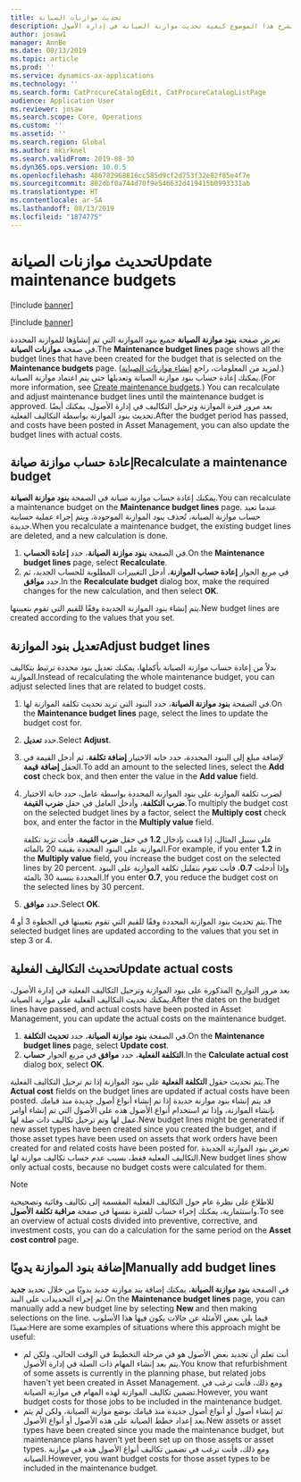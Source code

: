 ```yaml
---
title: تحديث موازنات الصيانة
description: يشرح هذا الموضوع كيفية تحديث موازنة الصيانة في إدارة الأصول.
author: josaw1
manager: AnnBe
ms.date: 08/13/2019
ms.topic: article
ms.prod: ''
ms.service: dynamics-ax-applications
ms.technology: ''
ms.search.form: CatProcureCatalogEdit, CatProcureCatalogListPage
audience: Application User
ms.reviewer: josaw
ms.search.scope: Core, Operations
ms.custom: ''
ms.assetid: ''
ms.search.region: Global
ms.author: mkirknel
ms.search.validFrom: 2019-08-30
ms.dyn365.ops.version: 10.0.5
ms.openlocfilehash: 486782968816cc585d9cf2d753f32e82f85e4f7e
ms.sourcegitcommit: 802dbf0a744d70f9e546632d419415b0993331ab
ms.translationtype: HT
ms.contentlocale: ar-SA
ms.lasthandoff: 08/13/2019
ms.locfileid: "1874775"
---
```

# <a name="update-maintenance-budgets"></a><span data-ttu-id="34ea3-103">تحديث موازنات الصيانة</span><span class="sxs-lookup"><span data-stu-id="34ea3-103">Update maintenance budgets</span></span>

[!include [banner](../../includes/banner.md)]

[!include [banner](../../includes/preview-banner.md)]

<span data-ttu-id="34ea3-104">تعرض صفحة **بنود موازنة الصيانة** جميع بنود الموازنة التي تم إنشاؤها للموازنة المحددة في صفحة **موازنات الصيانة**.</span><span class="sxs-lookup"><span data-stu-id="34ea3-104">The **Maintenance budget lines** page shows all the budget lines that have been created for the budget that is selected on the **Maintenance budgets** page.</span></span> <span data-ttu-id="34ea3-105">(لمزيد من المعلومات، راجع [إنشاء موازنات الصيانة](create-maintenance-budget.md).) يمكنك إعادة حساب بنود موازنة الصيانة وتعديلها حتى يتم اعتماد موازنة الصيانة.</span><span class="sxs-lookup"><span data-stu-id="34ea3-105">(For more information, see [Create maintenance budgets](create-maintenance-budget.md).) You can recalculate and adjust maintenance budget lines until the maintenance budget is approved.</span></span> <span data-ttu-id="34ea3-106">بعد مرور فترة الموازنة وترحيل التكاليف في إدارة الأصول، يمكنك أيضًا تحديث بنود الموازنة بواسطة التكاليف الفعلية.</span><span class="sxs-lookup"><span data-stu-id="34ea3-106">After the budget period has passed, and costs have been posted in Asset Management, you can also update the budget lines with actual costs.</span></span>

## <a name="recalculate-a-maintenance-budget"></a><span data-ttu-id="34ea3-107">إعادة حساب موازنة صيانة</span><span class="sxs-lookup"><span data-stu-id="34ea3-107">Recalculate a maintenance budget</span></span>

<span data-ttu-id="34ea3-108">يمكنك إعادة حساب موازنة صيانة في الصفحة **بنود موازنة الصيانة**.</span><span class="sxs-lookup"><span data-stu-id="34ea3-108">You can recalculate a maintenance budget on the **Maintenance budget lines** page.</span></span> <span data-ttu-id="34ea3-109">عندما تعيد حساب موازنة الصيانة، تُحذف بنود الموازنة الموجودة، ويتم إجراء عملية حسابية جديدة.</span><span class="sxs-lookup"><span data-stu-id="34ea3-109">When you recalculate a maintenance budget, the existing budget lines are deleted, and a new calculation is done.</span></span>

1. <span data-ttu-id="34ea3-110">في الصفحة **بنود موازنة الصيانة**، حدد **إعادة الحساب**.</span><span class="sxs-lookup"><span data-stu-id="34ea3-110">On the **Maintenance budget lines** page, select **Recalculate**.</span></span>
2. <span data-ttu-id="34ea3-111">في مربع الحوار **إعادة حساب الموازنة**، أدخل التغييرات المطلوبة للحساب الجديد، ثم حدد **موافق**.</span><span class="sxs-lookup"><span data-stu-id="34ea3-111">In the **Recalculate budget** dialog box, make the required changes for the new calculation, and then select **OK**.</span></span>

<span data-ttu-id="34ea3-112">يتم إنشاء بنود الموازنة الجديدة وفقًا للقيم التي تقوم بتعيينها.</span><span class="sxs-lookup"><span data-stu-id="34ea3-112">New budget lines are created according to the values that you set.</span></span>

## <a name="adjust-budget-lines"></a><span data-ttu-id="34ea3-113">تعديل بنود الموازنة</span><span class="sxs-lookup"><span data-stu-id="34ea3-113">Adjust budget lines</span></span>

<span data-ttu-id="34ea3-114">بدلاً من إعادة حساب موازنة الصيانة بأكملها، يمكنك تعديل بنود محددة ترتبط بتكاليف الموازنة.</span><span class="sxs-lookup"><span data-stu-id="34ea3-114">Instead of recalculating the whole maintenance budget, you can adjust selected lines that are related to budget costs.</span></span>

1. <span data-ttu-id="34ea3-115">في الصفحة **بنود موازنة الصيانة**، حدد البنود التي تريد تحديث تكلفة الموازنة لها.</span><span class="sxs-lookup"><span data-stu-id="34ea3-115">On the **Maintenance budget lines** page, select the lines to update the budget cost for.</span></span>
2. <span data-ttu-id="34ea3-116">حدد **تعديل‬**.</span><span class="sxs-lookup"><span data-stu-id="34ea3-116">Select **Adjust**.</span></span>
3. <span data-ttu-id="34ea3-117">لإضافة مبلغ إلى البنود المحددة، حدد خانه الاختيار **إضافة تكلفة**، ثم أدخل القيمة في الحقل **إضافة قيمة**.</span><span class="sxs-lookup"><span data-stu-id="34ea3-117">To add an amount to the selected lines, select the **Add cost** check box, and then enter the value in the **Add value** field.</span></span>
4. <span data-ttu-id="34ea3-118">لضرب تكلفة الموازنة على بنود الموازنة المحددة بواسطة عامل، حدد خانة الاختيار **ضرب التكلفة**، وأدخل العامل في حقل **ضرب القيمة**.</span><span class="sxs-lookup"><span data-stu-id="34ea3-118">To multiply the budget cost on the selected budget lines by a factor, select the **Multiply cost** check box, and enter the factor in the **Multiply value** field.</span></span>

    <span data-ttu-id="34ea3-119">على سبيل المثال، إذا قمت بإدخال **1.2** في حقل **ضرب القيمة**، فأنت تزيد تكلفة الموازنة على البنود المحددة بقيمة 20 بالمائة.</span><span class="sxs-lookup"><span data-stu-id="34ea3-119">For example, if you enter **1.2** in the **Multiply value** field, you increase the budget cost on the selected lines by 20 percent.</span></span> <span data-ttu-id="34ea3-120">وإذا أدخلت **0.7**، فأنت تقوم بتقليل تكلفة الموازنة على البنود المحددة بنسبة 30 بالمئة.</span><span class="sxs-lookup"><span data-stu-id="34ea3-120">If you enter **0.7**, you reduce the budget cost on the selected lines by 30 percent.</span></span>

5. <span data-ttu-id="34ea3-121">حدد **موافق**.</span><span class="sxs-lookup"><span data-stu-id="34ea3-121">Select **OK**.</span></span>

<span data-ttu-id="34ea3-122">يتم تحديث بنود الموازنة المحددة وفقًا للقيم التي تقوم بتعيينها في الخطوة 3 أو 4.</span><span class="sxs-lookup"><span data-stu-id="34ea3-122">The selected budget lines are updated according to the values that you set in step 3 or 4.</span></span>

## <a name="update-actual-costs"></a><span data-ttu-id="34ea3-123">تحديث التكاليف الفعلية</span><span class="sxs-lookup"><span data-stu-id="34ea3-123">Update actual costs</span></span>

<span data-ttu-id="34ea3-124">بعد مرور التواريخ المذكورة على بنود الموازنة وترحيل التكاليف الفعلية في إدارة الأصول، يمكنك تحديث التكاليف الفعلية على موازنة الصيانة.</span><span class="sxs-lookup"><span data-stu-id="34ea3-124">After the dates on the budget lines have passed, and actual costs have been posted in Asset Management, you can update the actual costs on the maintenance budget.</span></span>

1. <span data-ttu-id="34ea3-125">في الصفحة **بنود موازنة الصيانة**، حدد **تحديث التكلفة**.</span><span class="sxs-lookup"><span data-stu-id="34ea3-125">On the **Maintenance budget lines** page, select **Update cost**.</span></span>
2. <span data-ttu-id="34ea3-126">في مربع الحوار **حساب‏‎ التكلفة الفعلية**، حدد **موافق**.</span><span class="sxs-lookup"><span data-stu-id="34ea3-126">In the **Calculate actual cost** dialog box, select **OK**.</span></span>

<span data-ttu-id="34ea3-127">يتم تحديث حقول **التكلفة الفعلية** على بنود الموازنة إذا تم ترحيل التكاليف الفعلية.</span><span class="sxs-lookup"><span data-stu-id="34ea3-127">The **Actual cost** fields on the budget lines are updated if actual costs have been posted.</span></span> <span data-ttu-id="34ea3-128">قد يتم إنشاء بنود موازنة جديدة إذا تم إنشاء أنواع أصول جديدة منذ قيامك بإنشاء الموازنة، وإذا تم استخدام أنواع الأصول هذه على الأصول التي تم إنشاء أوامر عمل لها وتم ترحيل تكاليف ذات صلة لها.</span><span class="sxs-lookup"><span data-stu-id="34ea3-128">New budget lines might be generated if new asset types have been created since you created the budget, and if those asset types have been used on assets that work orders have been created for and related costs have been posted for.</span></span> <span data-ttu-id="34ea3-129">تعرض بنود الموازنة الجديدة التكاليف الفعلية فقط، بسبب عدم حساب تكاليف موازنة لها.</span><span class="sxs-lookup"><span data-stu-id="34ea3-129">New budget lines show only actual costs, because no budget costs were calculated for them.</span></span>

> [!NOTE]
> <span data-ttu-id="34ea3-130">للاطلاع على نظرة عام حول التكاليف الفعلية المقسمة إلى تكاليف وقائية وتصحيحية واستثمارية، يمكنك إجراء حساب للفترة نفسها في صفحة **مراقبة تكلفة الأصول**.</span><span class="sxs-lookup"><span data-stu-id="34ea3-130">To see an overview of actual costs divided into preventive, corrective, and investment costs, you can do a calculation for the same period on the **Asset cost control** page.</span></span> 

## <a name="manually-add-budget-lines"></a><span data-ttu-id="34ea3-131">إضافة بنود الموازنة يدويًا</span><span class="sxs-lookup"><span data-stu-id="34ea3-131">Manually add budget lines</span></span>

<span data-ttu-id="34ea3-132">في الصفحة **بنود موازنة الصيانة**، يمكنك إضافة بند موازنة جديد يدويًا من خلال تحديد **جديد** ثم إجراء التحديدات على البند.</span><span class="sxs-lookup"><span data-stu-id="34ea3-132">On the **Maintenance budget lines** page, you can manually add a new budget line by selecting **New** and then making selections on the line.</span></span> <span data-ttu-id="34ea3-133">فيما يلي بعض الأمثلة عن حالات يكون فيها هذا الأسلوب مفيدًا:</span><span class="sxs-lookup"><span data-stu-id="34ea3-133">Here are some examples of situations where this approach might be useful:</span></span>

- <span data-ttu-id="34ea3-134">أنت تعلم أن تجديد بعض الأصول هو في مرحلة التخطيط في الوقت الحالي، ولكن لم يتم بعد إنشاء المهام ذات الصلة في إدارة الأصول.</span><span class="sxs-lookup"><span data-stu-id="34ea3-134">You know that refurbishment of some assets is currently in the planning phase, but related jobs haven't yet been created in Asset Management.</span></span> <span data-ttu-id="34ea3-135">ومع ذلك، فأنت ترغب في تضمين تكاليف الموازنة لهذه المهام في موازنة الصيانة.</span><span class="sxs-lookup"><span data-stu-id="34ea3-135">However, you want budget costs for those jobs to be included in the maintenance budget.</span></span>
- <span data-ttu-id="34ea3-136">تم إنشاء أصول أو أنواع أصول جديدة منذ قيامك بوضع موازنة الصيانة، ولكن لم يتم بعد إعداد خطط الصيانة على هذه الأصول أو أنواع الأصول.</span><span class="sxs-lookup"><span data-stu-id="34ea3-136">New assets or asset types have been created since you made the maintenance budget, but maintenance plans haven't yet been set up on those assets or asset types.</span></span> <span data-ttu-id="34ea3-137">ومع ذلك، فأنت ترغب في تضمين تكاليف أنواع الأصول هذه في موازنة الصيانة.</span><span class="sxs-lookup"><span data-stu-id="34ea3-137">However, you want budget costs for those asset types to be included in the maintenance budget.</span></span>
